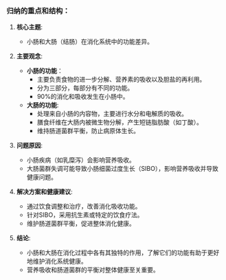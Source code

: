 ### 归纳的重点和结构：

1. **核心主题**:
   - 小肠和大肠（结肠）在消化系统中的功能差异。
   
2. **主要观念**:
   - **小肠的功能**：
     - 主要负责食物的进一步分解、营养素的吸收以及胆盐的再利用。
     - 分为三部分，每部分有不同的功能。
     - 90%的消化和吸收发生在小肠中。
   - **大肠的功能**:
     - 处理来自小肠的内容物，主要进行水分和电解质的吸收。
     - 膳食纤维在大肠内被微生物分解，产生短链脂肪酸（如丁酸）。
     - 维持肠道菌群平衡，防止病原体生长。

3. **问题原因**:
   - 小肠疾病（如乳糜泻）会影响营养吸收。
   - 大肠菌群失调可能导致小肠细菌过度生长（SIBO），影响营养吸收并导致健康问题。

4. **解决方案和健康建议**:
   - 通过饮食调整和治疗，改善消化吸收功能。
   - 针对SIBO，采用抗生素或特定的饮食疗法。
   - 维护肠道菌群平衡，促进整体消化健康。

5. **结论**:
   - 小肠和大肠在消化过程中各有其独特的作用，了解它们的功能有助于更好地维护消化系统健康。
   - 营养吸收和肠道菌群的平衡对整体健康至关重要。